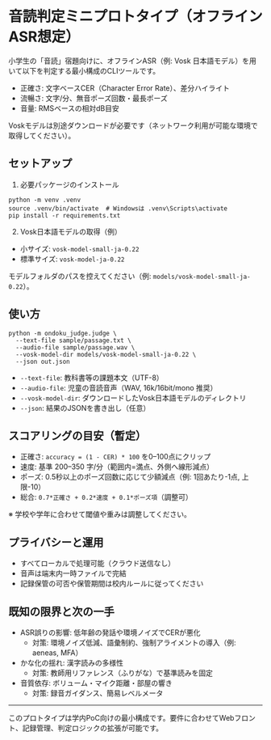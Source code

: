 # 音読判定ミニプロトタイプ（オフラインASR想定）

小学生の「音読」宿題向けに、オフラインASR（例: Vosk 日本語モデル）を用いて以下を判定する最小構成のCLIツールです。

- 正確さ: 文字ベースCER（Character Error Rate）、差分ハイライト
- 流暢さ: 文字/分、無音ポーズ回数・最長ポーズ
- 音量: RMSベースの相対dB目安

Voskモデルは別途ダウンロードが必要です（ネットワーク利用が可能な環境で取得してください）。

## セットアップ

1) 必要パッケージのインストール

```
python -m venv .venv
source .venv/bin/activate  # Windowsは .venv\Scripts\activate
pip install -r requirements.txt
```

2) Vosk日本語モデルの取得（例）

- 小サイズ: `vosk-model-small-ja-0.22`
- 標準サイズ: `vosk-model-ja-0.22`

モデルフォルダのパスを控えてください（例: `models/vosk-model-small-ja-0.22`）。

## 使い方

```
python -m ondoku_judge.judge \
  --text-file sample/passage.txt \
  --audio-file sample/passage.wav \
  --vosk-model-dir models/vosk-model-small-ja-0.22 \
  --json out.json
```

- `--text-file`: 教科書等の課題本文（UTF-8）
- `--audio-file`: 児童の音読音声（WAV, 16k/16bit/mono 推奨）
- `--vosk-model-dir`: ダウンロードしたVosk日本語モデルのディレクトリ
- `--json`: 結果のJSONを書き出し（任意）

## スコアリングの目安（暫定）

- 正確さ: `accuracy = (1 - CER) * 100` を0–100点にクリップ
- 速度: 基準 200–350 字/分（範囲内=満点、外側へ線形減点）
- ポーズ: 0.5秒以上のポーズ回数に応じて少額減点（例: 1回あたり-1点, 上限-10）
- 総合: `0.7*正確さ + 0.2*速度 + 0.1*ポーズ項`（調整可）

※ 学校や学年に合わせて閾値や重みは調整してください。

## プライバシーと運用

- すべてローカルで処理可能（クラウド送信なし）
- 音声は端末内一時ファイルで完結
- 記録保管の可否や保管期間は校内ルールに従ってください

## 既知の限界と次の一手

- ASR誤りの影響: 低年齢の発話や環境ノイズでCERが悪化
  - 対策: 環境ノイズ低減、語彙制約、強制アライメントの導入（例: aeneas, MFA）
- かな化の揺れ: 漢字読みの多様性
  - 対策: 教師用リファレンス（ふりがな）で基準読みを固定
- 音質依存: ボリューム・マイク距離・部屋の響き
  - 対策: 録音ガイダンス、簡易レベルメータ

---

このプロトタイプは学内PoC向けの最小構成です。要件に合わせてWebフロント、記録管理、判定ロジックの拡張が可能です。

